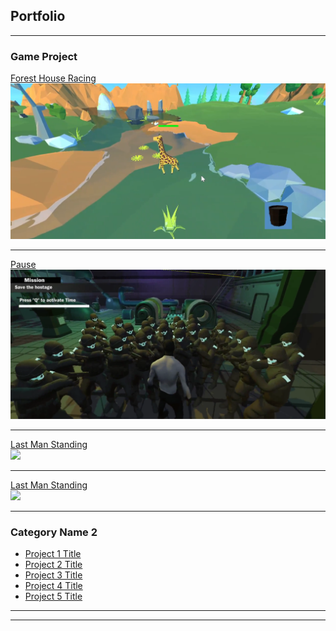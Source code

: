 ## Portfolio

---

### Game Project

[Forest House Racing](/sample_page)
<br><img src="images/FHRCapScreen.png?raw=true"/>

---
[Pause](/pdf/sample_presentation.pdf)
<br><img src="images/PCapScreen.png?raw=true"/>

---
[Last Man Standing](http://example.com/)
<br><img src="images/dummy_thumbnail.jpg?raw=true"/>

---
[Last Man Standing](http://example.com/)
<br><img src="images/dummy_thumbnail.jpg?raw=true"/>

---
### Category Name 2

- [Project 1 Title](http://example.com/)
- [Project 2 Title](http://example.com/)
- [Project 3 Title](http://example.com/)
- [Project 4 Title](http://example.com/)
- [Project 5 Title](http://example.com/)

---




---
